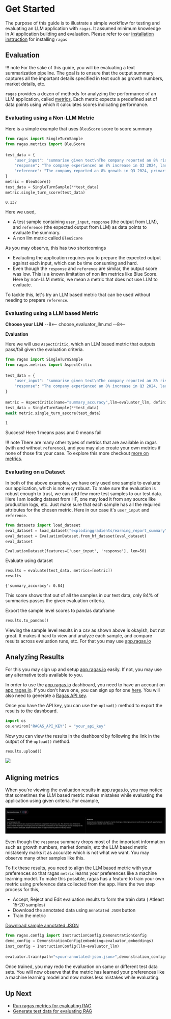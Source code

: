 # Get Started

The purpose of this guide is to illustrate a simple workflow for testing and evaluating an LLM application with `ragas`. It assumed minimum knowledge in AI application building and evaluation. Please refer to our [installation instruction](./install.md) for installing `ragas`


## Evaluation


!!! note
    For the sake of this guide, you will be evaluating a text summarization pipeline. The goal is to ensure that the output summary captures all the important details specified in text such as growth numbers, market details, etc.

`ragas` provides a dozen of methods for analyzing the performance of an LLM application, called [metrics](../concepts/metrics/). Each metric expects a predefined set of data points using which it calculates scores indicating performance. 

### Evaluating using a Non-LLM Metric

Here is a simple example that uses `BleuScore` score to score summary

```python
from ragas import SingleTurnSample
from ragas.metrics import BleuScore

test_data = {
    "user_input": "summarise given text\nThe company reported an 8% rise in Q3 2024, driven by strong performance in the Asian market. Sales in this region have significantly contributed to the overall growth. Analysts attribute this success to strategic marketing and product localization. The positive trend in the Asian market is expected to continue into the next quarter.",
    "response": "The company experienced an 8% increase in Q3 2024, largely due to effective marketing strategies and product adaptation, with expectations of continued growth in the coming quarter.",
    "reference": "The company reported an 8% growth in Q3 2024, primarily driven by strong sales in the Asian market, attributed to strategic marketing and localized products, with continued growth anticipated in the next quarter."
}
metric = BleuScore()
test_data = SingleTurnSample(**test_data)
metric.single_turn_score(test_data)
```

```
0.137
```

Here we used,

- A test sample containing `user_input`, `response` (the output from LLM), and `reference` (the expected output from LLM) as data points to evaluate the summary.
- A non llm metric called `BleuScore`

As you may observe, this has two shortcomings

- Evaluating the application requires you to prepare the expected output against each input, which can be time consuming and hard.
- Even though the `response` and `reference` are similar, the output score was low. This is a known limitation of non llm metrics like Blue Score. Here by non-LLM metric, we mean a metric that does not use LLM to evaluate.

To tackle this, let's try an LLM based metric that can be used without needing to prepare `reference`.


### Evaluating using a LLM based Metric


**Choose your LLM**
--8<--
choose_evaluator_llm.md
--8<--

**Evaluation**


Here we will use `AspectCritic`, which an LLM based metric that outputs pass/fail given the evaluation criteria.


```python
from ragas import SingleTurnSample
from ragas.metrics import AspectCritic

test_data = {
    "user_input": "summarise given text\nThe company reported an 8% rise in Q3 2024, driven by strong performance in the Asian market. Sales in this region have significantly contributed to the overall growth. Analysts attribute this success to strategic marketing and product localization. The positive trend in the Asian market is expected to continue into the next quarter.",
    "response": "The company experienced an 8% increase in Q3 2024, largely due to effective marketing strategies and product adaptation, with expectations of continued growth in the coming quarter.",
}

metric = AspectCritic(name="summary_accuracy",llm=evaluator_llm, definition="Verify if the summary is accurate.")
test_data = SingleTurnSample(**test_data)
await metric.single_turn_ascore(test_data)

```

```
1
```

Success! Here 1 means pass and 0 means fail

!!! note
    There are many other types of metrics that are available in ragas (with and without `reference`), and you may also create your own metrics if none of those fits your case. To explore this more checkout [more on metrics](../concepts/metrics/index.md). 

### Evaluating on a Dataset

In both of the above examples, we have only used one sample to evaluate our application, which is not very robust. To make sure the evaluation is robust enough to trust, we can add few more test samples to our test data. Here I am loading dataset from HF, one may load it from any source like production logs, etc. Just make sure that each sample has all the required attributes for the chosen metric. Here in our case it's `user_input` and `reference`. 

```python
from datasets import load_dataset
eval_dataset = load_dataset("explodinggradients/earning_report_summary")
eval_dataset = EvaluationDataset.from_hf_dataset(eval_dataset)
eval_dataset
```

```
EvaluationDataset(features=['user_input', 'response'], len=50)
```

Evaluate using dataset

```python
results = evaluate(test_data, metrics=[metric])
results
```

```
{'summary_accuracy': 0.84}
```

This score shows that out of all the samples in our test data, only 84% of summaries passes the given evaluation criteria.

Export the sample level scores to pandas dataframe

```python
results.to_pandas()
```


Viewing the sample level results in a csv as shown above is okayish, but not great. It makes it hard to view and analyze each sample, and compare results across evaluation runs, etc. For that you may use [app.ragas.io](https://app.ragas.io/)


## Analyzing Results

For this you may sign up and setup [app.ragas.io]() easily. If not, you may use any alternative tools available to you. 

In order to use the [app.ragas.io](http://app.ragas.io) dashboard, you need to have an account on [app.ragas.io](https://app.ragas.io/). If you don't have one, you can sign up for one [here](https://app.ragas.io/login). You will also need to generate a [Ragas API key](https://app.ragas.io/settings/api-keys).

Once you have the API key, you can use the `upload()` method to export the results to the dashboard.

```python
import os
os.environ["RAGAS_API_KEY"] = "your_api_key"
```

Now you can view the results in the dashboard by following the link in the output of the `upload()` method.

```python
results.upload()
```

![](../_static/imgs/ragas_get_started_evals.gif)


## Aligning metrics

When you're viewing the evaluation results in [app.ragas.io](https://app.ragas.io/), you may notice that sometimes the LLM based metric makes mistakes while evaluating the application using given criteria. For example, 

![](../_static/imgs/eval_mistake1.png)

Even though the `response` summary drops most of the important information such as growth numbers, market domain, etc the LLM based metric mistakenly marks it as accurate which is not what we want. You may observe many other samples like this. 

To fix these results, you need to align the LLM based metric with your preferences so that ragas `metric` learns your preferences like a machine learning model. To make this possible, ragas has a feature to train your own metric using preference data collected from the app. Here the two step process for this,

- Accept, Reject and Edit evaluation results to form the train data ( Atleast 15-20 samples)
- Download the annotated data using `Annotated JSON` button
- Train the metric

[Download sample annotated JSON](../_static/sample_annotated_summary.json)

```python
from ragas.config import InstructionConfig,DemonstrationConfig
demo_config = DemonstrationConfig(embedding=evaluator_embeddings)
inst_config = InstructionConfig(llm=evaluator_llm)

evaluator.train(path="<your-annotated-json.json>",demonstration_config=demo_config,instruction_config=inst_config)
```

Once trained, you may redo the evaluation on same or different test data sets. You will now observe that the metric has learned your preferences like a machine learning model and now makes less mistakes while evaluating.

## Up Next

- [Run ragas metrics for evaluating RAG](rag_evaluation.md)
- [Generate test data for evaluating RAG](rag_testset_generation.md)